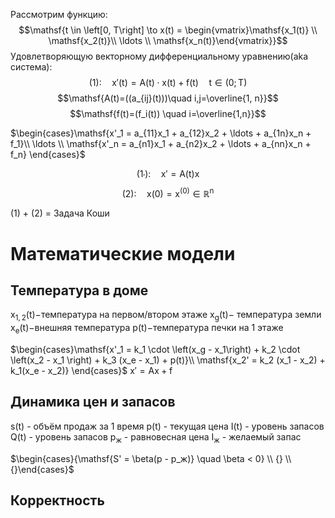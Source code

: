 Рассмотрим функцию:
$$\mathsf{t \in \left[0, T\right] \to x(t) = \begin{vmatrix}\mathsf{x_1(t)} \\ \mathsf{x_2(t)}\\ \ldots \\ \mathsf{x_n(t)}\end{vmatrix}}$$
Удовлетворяющую векторному дифференциальному уравнению(aka система):
$$\mathsf{(1): \quad x'(t)=A(t)\cdot x(t)+f(t)\quad t\in (0; T)}$$
$$\mathsf{A(t)=((a_{ij}(t)))\quad i,j=\overline{1, n}}$$
$$\mathsf{f(t)=(f_i(t)) \quad i=\overline{1,n}}$$

$\begin{cases}\mathsf{x'_1 = a_{11}x_1 + a_{12}x_2 + \ldots + a_{1n}x_n + f_1}\\ \ldots \\ \mathsf{x'_n = a_{n1}x_1 + a_{n2}x_2 + \ldots + a_{nn}x_n + f_n} \end{cases}$



$$(1_{{}'}): \quad \mathsf{x' = A(t)x}$$
$$\mathsf{(2): \quad x(0) = x^{(0)} \in \mathbb R ^n}$$


(1) + (2) = Задача Коши


# Математические модели
## Температура в доме
$\mathsf{x_{1, 2}(t)-}$температура на первом/втором этаже
$\mathsf{x_g(t)-}$ температура земли
$\mathsf{x_e(t)-}$внешняя температура
$\mathsf{p(t)-}$температура печки на 1 этаже

$\begin{cases}\mathsf{x'_1 = k_1 \cdot \left(x_g - x_1\right) + k_2 \cdot \left(x_2 - x_1 \right) + k_3 (x_e - x_1) + p(t)}\\ \mathsf{x_2' = k_2 (x_1 - x_2) + k_1(x_e - x_2)} \end{cases}$
$\mathsf{x' = Ax + f}$
## Динамика цен и запасов
$\mathsf{s(t)}$ - объём продаж за 1 время
$\mathsf{p(t)}$ - текущая цена
$\mathsf{I(t)}$ - уровень запасов
$\mathsf{Q(t)}$ - уровень запасов
$\mathsf{p_ж}$ - равновесная цена
$\mathsf{I_ж}$ - желаемый запас

$\begin{cases}{\mathsf{S' = \beta(p - p_ж)} \quad \beta < 0} \\ {} \\ {}\end{cases}$




## Корректность 




